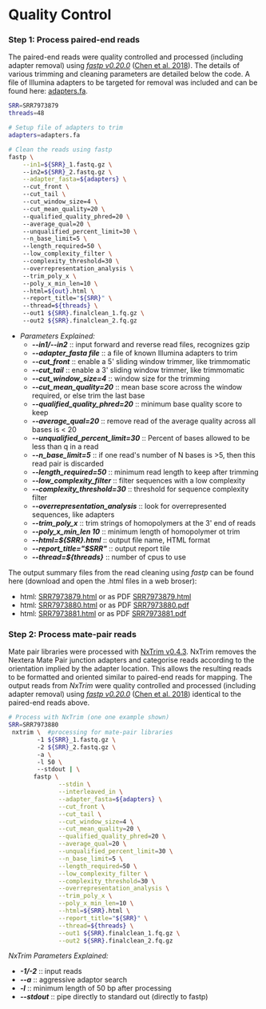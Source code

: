 # **Quality Control**
### Step 1: Process paired-end reads

The paired-end reads were quality controlled and processed (including adapter removal) using [*fastp v0.20.0*](https://github.com/OpenGene/fastp) ([Chen et al. 2018](https://doi.org/10.1093/bioinformatics/bty560)). The details of various trimming and cleaning parameters are detailed below the code. A file of Illumina adapters to be targeted for removal was included and can be found here: [adapters.fa](./data/adapters.fa).

```bash
SRR=SRR7973879
threads=48

# Setup file of adapters to trim
adapters=adapters.fa

# Clean the reads using fastp
fastp \
    --in1=${SRR}_1.fastq.gz \ 
    --in2=${SRR}_2.fastq.gz \
    --adapter_fasta=${adapters} \ 
    --cut_front \ 
    --cut_tail \ 
    --cut_window_size=4 \ 
    --cut_mean_quality=20 \ 
    --qualified_quality_phred=20 \ 
    --average_qual=20 \ 
    --unqualified_percent_limit=30 \ 
    --n_base_limit=5 \ 
    --length_required=50 \ 
    --low_complexity_filter \ 
    --complexity_threshold=30 \ 
    --overrepresentation_analysis \ 
    --trim_poly_x \ 
    --poly_x_min_len=10 \ 
    --html=${out}.html \  
    --report_title="${SRR}" \ 
    --thread=${threads} \ 
    --out1 ${SRR}.finalclean_1.fq.gz \ 
    --out2 ${SRR}.finalclean_2.fq.gz
```
- _Parameters Explained:_
  - ***--in1/--in2*** :: input forward and reverse read files, recognizes gzip
  - ***--adapter_fasta file*** :: a file of known Illumina adapters to trim
  - ***--cut_front*** :: enable a 5' sliding window trimmer, like trimmomatic
  - ***--cut_tail*** :: enable a 3' sliding window trimmer, like trimmomatic
  - ***--cut_window_size=4*** :: window size for the trimming
  - ***--cut_mean_quality=20*** :: mean base score across the window required, or else trim the last base
  - ***--qualified_quality_phred=20*** :: minimum base quality score to keep
  - ***--average_qual=20*** :: remove read of the average quality across all bases is < 20
  - ***--unqualified_percent_limit=30*** :: Percent of bases allowed to be less than q in a read
  - ***--n_base_limit=5*** :: if one read's number of N bases is >5, then this read pair is discarded
  - ***--length_required=50*** :: minimum read length to keep after trimming
  - ***--low_complexity_filter*** :: filter sequences with a low complexity
  - ***--complexity_threshold=30*** :: threshold for sequence complexity filter
  - ***--overrepresentation_analysis*** :: look for overrepresented sequences, like adapters
  - ***--trim_poly_x*** :: trim strings of homopolymers at the 3' end of reads
  - ***--poly_x_min_len 10*** :: minimum length of homopolymer ot trim
  - ***--html=${SRR}.html*** :: output file name, HTML format
  - ***--report_title="$SRR"*** :: output report tile
  - ***--thread=${threads}***  :: number of cpus to use

The output summary files from the read cleaning using _fastp_ can be found here (download and open the .html files in a web broser):
- html: [SRR7973879.html](./data/SRR7973879.html) or as PDF [SRR7973879.html](./data/SRR7973879.pdf)
- html: [SRR7973880.html](./data/SRR7973880.html) or as PDF [SRR7973880.pdf](./data/SRR7973880.pdf)
- html: [SRR7973881.html](./data/SRR7973881.html) or as PDF [SRR7973881.pdf](./data/SRR7973881.pdf)

### Step 2: Process mate-pair reads
Mate pair libraries were processed with [NxTrim v0.4.3](https://github.com/sequencing/NxTrim). NxTrim removes the Nextera Mate Pair junction adapters and categorise reads according to the orientation implied by the adapter location. This allows the resulting reads to be formatted and oriented similar to paired-end reads for mapping. The output reads from _NxTrim_ were quality controlled and processed (including adapter removal) using [*fastp v0.20.0*](https://github.com/OpenGene/fastp) ([Chen et al. 2018](https://doi.org/10.1093/bioinformatics/bty560)) identical to the paired-end reads above.

```bash
# Process with NxTrim (one one example shown)
SRR=SRR7973880
 nxtrim \  #processing for mate-pair libraries
        -1 ${SRR}_1.fastq.gz \ 
        -2 ${SRR}_2.fastq.gz \ 
        -a \ 
        -l 50 \ 
        --stdout | \
       fastp \
              --stdin \
              --interleaved_in \
              --adapter_fasta=${adapters} \
              --cut_front \
              --cut_tail \
              --cut_window_size=4 \
              --cut_mean_quality=20 \
              --qualified_quality_phred=20 \
              --average_qual=20 \
              --unqualified_percent_limit=30 \
              --n_base_limit=5 \
              --length_required=50 \
              --low_complexity_filter \
              --complexity_threshold=30 \
              --overrepresentation_analysis \
              --trim_poly_x \
              --poly_x_min_len=10 \
              --html=${SRR}.html \
              --report_title="${SRR}" \
              --thread=${threads} \
              --out1 ${SRR}.finalclean_1.fq.gz \
              --out2 ${SRR}.finalclean_2.fq.gz
```

_NxTrim Parameters Explained:_
  - ***-1/-2*** :: input reads
  - ***--a*** :: aggressive adaptor search
  - ***-l*** :: minimum length of 50 bp after processing
  - ***--stdout*** :: pipe directly to standard out (directly to fastp)
